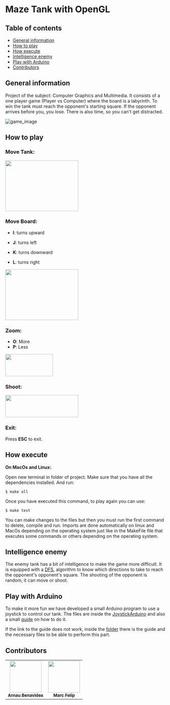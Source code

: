 
# Maze Tank with OpenGL
## Table of contents
* [General information](#general-information)
* [How to play](#how-to-play)
* [How execute](#how-execute)
* [Intelligence enemy](#intelligence-enemy)
* [Play with Arduino](#play-with-arduino)
* [Contributors](#contributors)



## General information

Project of the subject: Computer Graphics and Multimedia.
It consists of a one player game (Player vs Computer) where the board is a labyrinth. To win the tank must reach the opponent's starting square. If the opponent arrives before you, you lose.
There is also time, so you can't get distracted.

![game_image](https://user-images.githubusercontent.com/10574631/152955667-47078c59-fc7d-4dd9-9bb0-8acdc4e33cb6.png)


## How to play

### Move Tank:

<img style="height:160px; width:230px;" src=https://user-images.githubusercontent.com/10574631/152811445-8a0c22da-1c04-4411-bf04-9d8f7566b9fe.png>


### Move Board:
- **I**: turns upward

- **J**: turns left

- **K**: turns downward

- **L**: turns right

<img style="height:160px; width:230px;" src=https://user-images.githubusercontent.com/10574631/152813770-018733fd-8ade-489e-9863-c02799c23122.png>



### Zoom:
 - **O**: More
 - **P**: Less

<img style="height:70px; width:150px;" src=https://user-images.githubusercontent.com/10574631/152814192-1f2d248b-e31a-4aeb-a73c-5c578a829eb5.png>


### Shoot:

<img style="height:70px; width:230px;" src=https://user-images.githubusercontent.com/10574631/152816565-e530711b-2192-4a65-898f-87012802da4e.png>

### Exit:
Press **ESC** to exit.


## How execute
**On MacOs and Linux:**

Open new terminal in folder of project. Make sure that you have all the dependencies installed. And run:
```
$ make all
```
Once you have executed this command, to play again you can use:
```
$ make test
```
You can make changes to the files but then you must run the first command to delete, compile and run.
Imports are done automatically on linux and MacOs depending on the operating system just like in the MakeFile file that executes some commands or others depending on the operating system.

## Intelligence enemy

The enemy tank has a bit of intelligence to make the game more difficult. It is equipped with a [DFS][1], algorithm to know which directions to take to reach the opponent's opponent's square.
The shooting of the opponent is random, it can move or shoot.

[1]: <https://en.wikipedia.org/wiki/Depth-first_search> "DFS"

## Play with Arduino
To make it more fun we have developed a small Arduino program to use a joystick to control our tank. The files are inside the [JoystickArduino](JoystickArduino/) and also a small [guide](https://www.instructables.com/How-to-Make-a-Arduino-HID-Keyboard/) on how to do it.

If the link to the guide does not work, inside the [folder](JoystickArduino/) there is the guide and the necessary files to be able to perform this part.

## Contributors
<!-- ALL-CONTRIBUTORS-LIST:START - Do not remove or modify this section -->
<!-- prettier-ignore -->
<!-- markdownlint-disable -->
<table align="center">
  <tr>
    <td align="center"><a href="https://github.com/arnaubena97"><img src="https://avatars0.githubusercontent.com/u/10574631?s=460&v=4" width="100px;" alt=""/><br /><sub><b>Arnau Benavides</b></sub></a></td>
    <td align="center"><a href="https://github.com/MarcFelip"><img src="https://avatars.githubusercontent.com/u/58440805?v=4" width="100px;" alt=""/><br /><sub><b>Marc Felip</b></sub></a><br /></td>

  </tr>
 </table>
<!-- ALL-CONTRIBUTORS-LIST:END -->